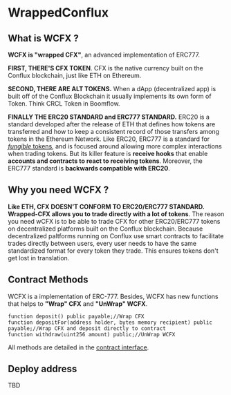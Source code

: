 # WrappedConflux

## What is WCFX ?

**WCFX is "wrapped CFX"**, an advanced implementation of ERC777.

**FIRST, THERE'S CFX TOKEN**. CFX is the native currency built on the Conflux blockchain, just like ETH on Ethereum.

**SECOND, THERE ARE ALT TOKENS.** When a dApp (decentralized app) is built off of the Conflux Blockchain it usually implements its own form of Token. Think CRCL Token in Boomflow.

**FINALLY THE ERC20 STANDARD and ERC777 STANDARD.** ERC20 is a standard developed after the release of ETH that defines how tokens are transferred and how to keep a consistent record of those transfers among tokens in the Ethereum Network. Like ERC20, ERC777 is a standard for [*fungible* tokens](https://docs.openzeppelin.com/contracts/2.x/tokens#different-kinds-of-tokens), and is focused around allowing more complex interactions when trading tokens. But its killer feature is **receive hooks** that enable **accounts and contracts to react to receiving tokens**. Moreover, the ERC777 standard is **backwards compatible with ERC20**. 


## Why you need WCFX ?

**Like ETH, CFX DOESN’T CONFORM TO ERC20/ERC777 STANDARD. Wrapped-CFX allows you to trade directly with a lot of tokens**. The reason you need wCFX is to be able to trade CFX for other ERC20/ERC777 tokens on decentralized platforms built on the Conflux blockchain. Because decentralized paltforms running on Conflux use smart contracts to facilitate trades directly between users, every user needs to have the same standardized format for every token they trade. This ensures tokens don't get lost in translation. 

## Contract Methods

WCFX is a implementation of ERC-777. Besides, WCFX has new functions that helps to **"Wrap" CFX** and **"UnWrap" WCFX**.

```solidity
function deposit() public payable;//Wrap CFX
function depositFor(address holder, bytes memory recipient) public payable;//Wrap CFX and deposit directly to contract
function withdraw(uint256 amount) public;//UnWrap WCFX
```

All methods are detailed in the [contract interface](/contracts/IWrappedCfx.sol).

## Deploy address

TBD

